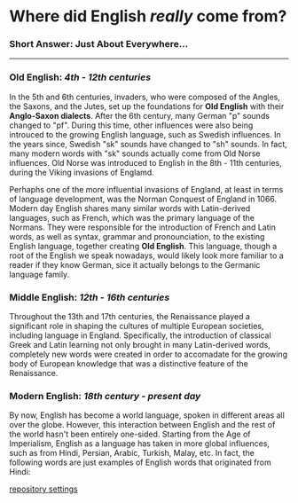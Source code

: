 # Where did English *really* come from?
### Short Answer: Just About Everywhere...
---
### Old English: *4th - 12th centuries*
In the 5th and 6th centuries, invaders, who were composed of the Angles, the Saxons, and the Jutes, set up the foundations for **Old English** with their **Anglo-Saxon dialects**. After the 6th century, many German "p" sounds changed to "pf". During this time, other influences were also being introuced to the growing English language, such as Swedish influences. In the years since, Swedish "sk" sounds have changed to "sh" sounds. In fact, many modern words with "sk" sounds actually come from Old Norse influences. Old Norse was introduced to English in the 8th - 11th centuries, during the Viking invasions of Englamd.

Perhaphs one of the more influential invasions of England, at least in terms of language development, was the Norman Conquest of England in 1066. Modern day English shares many similar words with Latin-derived languages, such as French, which was the primary language of the Normans. They were responsible for the introduction of French and Latin words, as well as syntax, grammar and pronounciation, to the existing English language, together creating **Old English**. This language, though a root of the English we speak nowadays, would likely look more familiar to a reader if they know German, sice it actually belongs to the Germanic language family.

### Middle English: *12th - 16th centuries*
Throughout the 13th and 17th centuries, the Renaissance played a significant role in shaping the cultures of multiple European societies, including language in England. Specifically, the introduction of classical Greek and Latin learning not only brought in many Latin-derived words, completely new words were created in order to accomadate for the growing body of European knowledge that was a distinctive feature of the Renaissance.

### Modern English: *18th century - present day*
By now, English has become a world language, spoken in different areas all over the globe. However, this interaction between English and the rest of the world hasn't been entirely one-sided. Starting from the Age of Imperialism, English as a language has taken in more global influences, such as from Hindi, Persian, Arabic, Turkish, Malay, etc. In fact, the following words are just examples of English words that originated from Hindi:

[repository settings](https://github.com/bhzeel/frankenstein/settings/pages)
